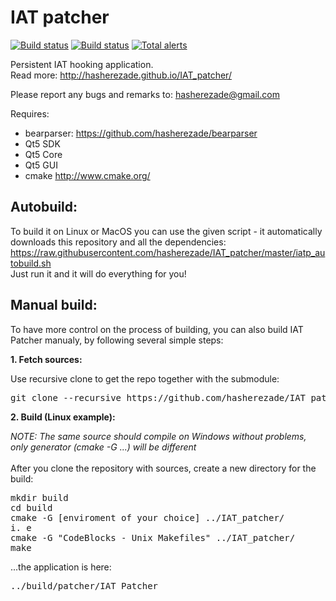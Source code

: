 IAT patcher 
==========
[![Build status](https://ci.appveyor.com/api/projects/status/dv42sbge09b3i77h?svg=true)](https://ci.appveyor.com/project/hasherezade/iat-patcher)
[![Build status](https://travis-ci.org/hasherezade/IAT_patcher.svg?branch=master)](https://travis-ci.org/hasherezade/IAT_patcher)
[![Total alerts](https://img.shields.io/lgtm/alerts/g/hasherezade/IAT_patcher.svg?logo=lgtm&logoWidth=18)](https://lgtm.com/projects/g/hasherezade/IAT_patcher/alerts/)

Persistent IAT hooking application.<br/>
Read more: http://hasherezade.github.io/IAT_patcher/<br/>

Please report any bugs and remarks to: hasherezade@gmail.com<br/>

Requires:
+ bearparser: https://github.com/hasherezade/bearparser<br/>
+ Qt5 SDK<br/>
+ Qt5 Core<br/>
+ Qt5 GUI<br/>
+ cmake http://www.cmake.org/<br/>

Autobuild:
-

To build it on Linux or MacOS you can use the given script - it automatically downloads this repository and all the dependencies:<br/>
https://raw.githubusercontent.com/hasherezade/IAT_patcher/master/iatp_autobuild.sh<br/>
Just run it and it will do everything for you!

Manual build:
-

To have more control on the process of building, you can also build IAT Patcher manualy, by following several simple steps:<br/>

<b>1. Fetch sources:</b><br/>

Use recursive clone to get the repo together with the submodule:
<pre>
git clone --recursive https://github.com/hasherezade/IAT_patcher.git
</pre>

<b>2. Build (Linux example):</b><br/>

_NOTE: The same source should compile on Windows without problems, only generator (cmake -G ...) will be different_<br/><br/>
After you clone the repository with sources, create a new directory for the build:
<pre>
mkdir build
cd build
cmake -G [enviroment of your choice] ../IAT_patcher/
i. e
cmake -G "CodeBlocks - Unix Makefiles" ../IAT_patcher/
make
</pre>
...the application is here:
<pre>
../build/patcher/IAT_Patcher
</pre>
